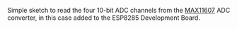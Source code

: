 Simple sketch to read the four 10-bit ADC channels from the [MAX11607](https://datasheets.maximintegrated.com/en/ds/MAX11606-MAX11611.pdf) ADC converter, in this case added to the ESP8285 Development Board.
